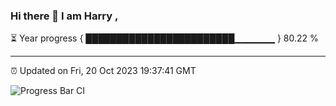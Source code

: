 ### Hi there 👋 I am Harry , 

⏳ Year progress { ████████████████████████▁▁▁▁▁▁ } 80.22 %

---

⏰ Updated on Fri, 20 Oct 2023 19:37:41 GMT

![Progress Bar CI](https://github.com/duykhang68/duykhang68/workflows/Progress%20Bar%20CI/badge.svg)
